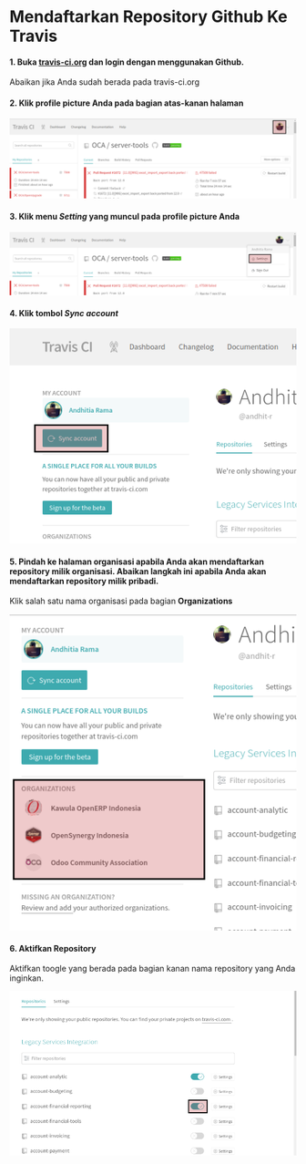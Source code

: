# Mendaftarkan Repository Github Ke Travis

#### 1. Buka [travis-ci.org](https://travis-ci.org) dan login dengan menggunakan Github.

Abaikan jika Anda sudah berada pada travis-ci.org

#### 2. Klik profile picture Anda pada bagian atas-kanan halaman

![](../../img/travis/profile-picture.png)

#### 3. Klik menu *Setting* yang muncul pada profile picture Anda

![](../../img/travis/menu-setting.png)

#### 4. Klik tombol *Sync account*

![](../../img/travis/tombol-sync-account.png)

#### 5. Pindah ke halaman organisasi apabila Anda akan mendaftarkan repository milik organisasi. Abaikan langkah ini apabila Anda akan mendaftarkan repository milik pribadi.

Klik salah satu nama organisasi pada bagian **Organizations**

![](../../img/travis/bagian-organization.png)

#### 6. Aktifkan Repository

Aktifkan toogle yang berada pada bagian kanan nama repository yang Anda inginkan.

![](../../img/travis/toogle-repository-on.png)
